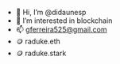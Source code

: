 - 👋 Hi, I’m @didaunesp
- 👀 I’m interested in blockchain
- 📫 gferreira525@gmail.com
- 🪙 raduke.eth
- 🪙 raduke.stark

<!---
didaunesp/didaunesp is a ✨ special ✨ repository because its `README.md` (this file) appears on your GitHub profile.
You can click the Preview link to take a look at your changes.
--->
